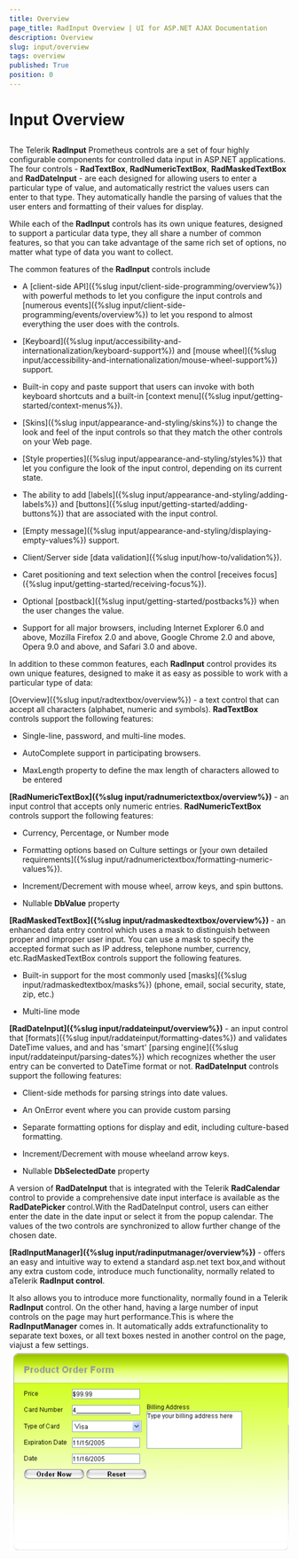 ```yaml
---
title: Overview
page_title: RadInput Overview | UI for ASP.NET AJAX Documentation
description: Overview
slug: input/overview
tags: overview
published: True
position: 0
---
```


# Input Overview



## 

The Telerik **RadInput** Prometheus controls are a set of four highly configurable components for controlled data input in ASP.NET applications. The four controls - **RadTextBox**, **RadNumericTextBox**, **RadMaskedTextBox** and **RadDateInput** - are each designed for allowing users to enter a particular type of value, and automatically restrict the values users can enter to that type. They automatically handle the parsing of values that the user enters and formatting of their values for display.

While each of the **RadInput** controls has its own unique features, designed to support a particular data type, they all share a number of common features, so that you can take advantage of the same rich set of options, no matter what type of data you want to collect.

The common features of the **RadInput** controls include

* A [client-side API]({%slug input/client-side-programming/overview%}) with powerful methods to let you configure the input controls and [numerous events]({%slug input/client-side-programming/events/overview%}) to let you respond to almost everything the user does with the controls.

* [Keyboard]({%slug input/accessibility-and-internationalization/keyboard-support%}) and [mouse wheel]({%slug input/accessibility-and-internationalization/mouse-wheel-support%}) support.

* Built-in copy and paste support that users can invoke with both keyboard shortcuts and a built-in [context menu]({%slug input/getting-started/context-menus%}).

* [Skins]({%slug input/appearance-and-styling/skins%}) to change the look and feel of the input controls so that they match the other controls on your Web page.

* [Style properties]({%slug input/appearance-and-styling/styles%}) that let you configure the look of the input control, depending on its current state.

* The ability to add [labels]({%slug input/appearance-and-styling/adding-labels%}) and [buttons]({%slug input/getting-started/adding-buttons%}) that are associated with the input control.

* [Empty message]({%slug input/appearance-and-styling/displaying-empty-values%}) support.

* Client/Server side [data validation]({%slug input/how-to/validation%}).

* Caret positioning and text selection when the control [receives focus]({%slug input/getting-started/receiving-focus%}).

* Optional [postback]({%slug input/getting-started/postbacks%}) when the user changes the value.

* Support for all major browsers, including Internet Explorer 6.0 and above, Mozilla Firefox 2.0 and above, Google Chrome 2.0 and above, Opera 9.0 and above, and Safari 3.0 and above.

In addition to these common features, each **RadInput** control provides its own unique features, designed to make it as easy as possible to work with a particular type of data:

[Overview]({%slug input/radtextbox/overview%}) - a text control that can accept all characters (alphabet, numeric and symbols). **RadTextBox** controls support the following features:

* Single-line, password, and multi-line modes.

* AutoComplete support in participating browsers.

* MaxLength property to define the max length of characters allowed to be entered

**[RadNumericTextBox]({%slug input/radnumerictextbox/overview%})** - an input control that accepts only numeric entries. **RadNumericTextBox** controls support the following features:

* Currency, Percentage, or Number mode

* Formatting options based on Culture settings or [your own detailed requirements]({%slug input/radnumerictextbox/formatting-numeric-values%}).

* Increment/Decrement with mouse wheel, arrow keys, and spin buttons.

* Nullable **DbValue** property

**[RadMaskedTextBox]({%slug input/radmaskedtextbox/overview%})** - an enhanced data entry control which uses a mask to distinguish between proper and improper user input. You can use a mask to specify the accepted format such as IP address, telephone number, currency, etc.RadMaskedTextBox controls support the following features.

* Built-in support for the most commonly used [masks]({%slug input/radmaskedtextbox/masks%}) (phone, email, social security, state, zip, etc.)

* Multi-line mode

**[RadDateInput]({%slug input/raddateinput/overview%})** - an input control that [formats]({%slug input/raddateinput/formatting-dates%}) and validates DateTime values, and and has 'smart' [parsing engine]({%slug input/raddateinput/parsing-dates%}) which recognizes whether the user entry can be converted to DateTime format or not. **RadDateInput** controls support the following features:

* Client-side methods for parsing strings into date values.

* An OnError event where you can provide custom parsing

* Separate formatting options for display and edit, including culture-based formatting.

* Increment/Decrement with mouse wheeland arrow keys.

* Nullable **DbSelectedDate** property

A version of **RadDateInput** that is integrated with the Telerik **RadCalendar** control to provide a comprehensive date input interface is available as the **RadDatePicker** control.With the RadDateInput control, users can either enter the date in the date input or select it from the popup calendar. The values of the two controls are synchronized to allow further change of the chosen date.

**[RadInputManager]({%slug input/radinputmanager/overview%})** - offers an easy and intuitive way to extend a standard asp.net text box,and without any extra custom code, introduce much functionality, normally related to aTelerik **RadInput control**.

It also allows you to introduce more functionality, normally found in a Telerik **RadInput** control.	On the other hand, having a large number of input controls on the page may hurt performance.This is where the **RadInputManager** comes in. It automatically adds extrafunctionality to separate text boxes, or all text boxes nested in another control on the page, viajust a few settings.![Order Form](images/OrderForm.png)
